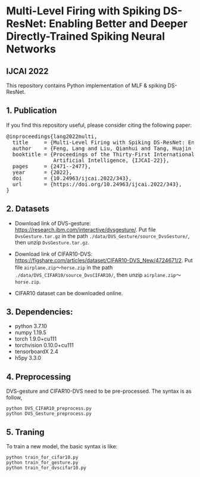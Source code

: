 # Multi-Level Firing with Spiking DS-ResNet: Enabling Better and Deeper Directly-Trained Spiking Neural Networks
## IJCAI 2022
This repository contains Python implementation of MLF & spiking DS-ResNet.

## 1. Publication
If you find this repository useful, please consider citing the following paper:

<pre>
@inproceedings{lang2022multi,
  title     = {Multi-Level Firing with Spiking DS-ResNet: Enabling Better and Deeper Directly-Trained Spiking Neural Networks},
  author    = {Feng, Lang and Liu, Qianhui and Tang, Huajin and Ma, De and Pan, Gang},
  booktitle = {Proceedings of the Thirty-First International Joint Conference on
               Artificial Intelligence, {IJCAI-22}},
  pages     = {2471--2477},
  year      = {2022},
  doi       = {10.24963/ijcai.2022/343},
  url       = {https://doi.org/10.24963/ijcai.2022/343},
}
</pre>


## 2. Datasets
* Download link of DVS-gesture: https://research.ibm.com/interactive/dvsgesture/.
Put file `DvsGesture.tar.gz` in the path `./data/DVS_Gesture/source_DvsGesture/`, then unzip `DvsGesture.tar.gz`.

* Download link of CIFAR10-DVS: https://figshare.com/articles/dataset/CIFAR10-DVS_New/4724671/2.
Put file `airplane.zip`～`horse.zip` in the path `./data/DVS_CIFAR10/source_DvsCIFAR10/`, then unzip `airplane.zip`～`horse.zip`.

* CIFAR10 dataset can be downloaded online.

## 3. Dependencies:
* python 3.7.10
* numpy 1.19.5
* torch 1.9.0+cu111
* torchvision 0.10.0+cu111
* tensorboardX 2.4
* h5py 3.3.0

## 4. Preprocessing
DVS-gesture and CIFAR10-DVS need to be pre-processed. The syntax is as follow,
```
python DVS_CIFAR10_preprocess.py
python DVS_Gesture_preprocess.py
```

## 5. Traning
To train a new model, the basic syntax is like:
```
python train_for_cifar10.py
python train_for_gesture.py
python train_for_dvscifar10.py
```

